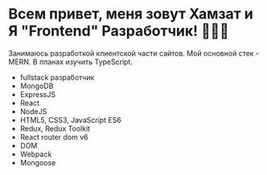 <h1>Всем привет, меня зовут Хамзат и Я  "Frontend"  Разработчик! 👨🏻‍💻</h1>
  
  <p>Занимаюсь разработкой клиентской части сайтов. Мой основной стек - MERN.
                   В планах изучить TypeScript.
</p>

<ul>
<li>fullstack разработчик</li>
  <li>MongoDB</li>
  <li>ExpressJS</li>
  <li>React</li>
  <li>NodeJS</li>
  <li>HTML5, CSS3, JavaScript ES6</li>
  <li>Redux, Redux Toolkit</li>
  <li>React router dom v6</li>
  <li>DOM</li>
  <li>Webpack</li>
  <li>Mongoose</li>
</ul>
